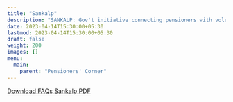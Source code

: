 ```yaml
---
title: "Sankalp"
description: "SANKALP: Gov't initiative connecting pensioners with volunteer opportunities. FAQ on eligibility, registration, and DOPPW's role as facilitator."
date: 2023-04-14T15:30:00+05:30
lastmod: 2023-04-14T15:30:00+05:30
draft: false
weight: 200
images: []
menu:
  main:
    parent: "Pensioners' Corner"
---
```


[Download FAQs Sankalp PDF](/pdf/pension/18.%20%20%20FAQs%20Sankalp.pdf)
